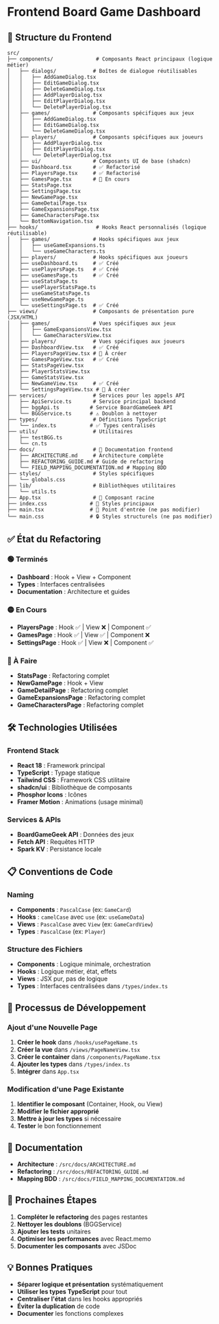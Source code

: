 # Frontend Board Game Dashboard

## 📁 Structure du Frontend

```
src/
├── components/              # Composants React principaux (logique métier)
│   ├── dialogs/            # Boîtes de dialogue réutilisables
│   │   ├── AddGameDialog.tsx
│   │   ├── EditGameDialog.tsx
│   │   ├── DeleteGameDialog.tsx
│   │   ├── AddPlayerDialog.tsx
│   │   ├── EditPlayerDialog.tsx
│   │   └── DeletePlayerDialog.tsx
│   ├── games/              # Composants spécifiques aux jeux
│   │   ├── AddGameDialog.tsx
│   │   ├── EditGameDialog.tsx
│   │   └── DeleteGameDialog.tsx
│   ├── players/            # Composants spécifiques aux joueurs
│   │   ├── AddPlayerDialog.tsx
│   │   ├── EditPlayerDialog.tsx
│   │   └── DeletePlayerDialog.tsx
│   ├── ui/                 # Composants UI de base (shadcn)
│   ├── Dashboard.tsx       # ✅ Refactorisé
│   ├── PlayersPage.tsx     # ✅ Refactorisé
│   ├── GamesPage.tsx       # 🔄 En cours
│   ├── StatsPage.tsx
│   ├── SettingsPage.tsx
│   ├── NewGamePage.tsx
│   ├── GameDetailPage.tsx
│   ├── GameExpansionsPage.tsx
│   ├── GameCharactersPage.tsx
│   └── BottomNavigation.tsx
├── hooks/                   # Hooks React personnalisés (logique réutilisable)
│   ├── games/              # Hooks spécifiques aux jeux
│   │   ├── useGameExpansions.ts
│   │   └── useGameCharacters.ts
│   ├── players/            # Hooks spécifiques aux joueurs
│   ├── useDashboard.ts     # ✅ Créé
│   ├── usePlayersPage.ts   # ✅ Créé
│   ├── useGamesPage.ts     # ✅ Créé
│   ├── useStatsPage.ts
│   ├── usePlayerStatsPage.ts
│   ├── useGameStatsPage.ts
│   ├── useNewGamePage.ts
│   └── useSettingsPage.ts  # ✅ Créé
├── views/                  # Composants de présentation pure (JSX/HTML)
│   ├── games/              # Vues spécifiques aux jeux
│   │   ├── GameExpansionsView.tsx
│   │   └── GameCharactersView.tsx
│   ├── players/            # Vues spécifiques aux joueurs
│   ├── DashboardView.tsx   # ✅ Créé
│   ├── PlayersPageView.tsx # 🔄 À créer
│   ├── GamesPageView.tsx   # ✅ Créé
│   ├── StatsPageView.tsx
│   ├── PlayerStatsView.tsx
│   ├── GameStatsView.tsx
│   ├── NewGameView.tsx     # ✅ Créé
│   └── SettingsPageView.tsx # 🔄 À créer
├── services/               # Services pour les appels API
│   ├── ApiService.ts       # Service principal backend
│   ├── bggApi.ts          # Service BoardGameGeek API
│   └── BGGService.ts      # ⚠️ Doublon à nettoyer
├── types/                  # Définitions TypeScript
│   └── index.ts           # ✅ Types centralisés
├── utils/                  # Utilitaires
│   ├── testBGG.ts
│   └── cn.ts
├── docs/                   # 📖 Documentation frontend
│   ├── ARCHITECTURE.md     # Architecture complète
│   ├── REFACTORING_GUIDE.md # Guide de refactoring
│   └── FIELD_MAPPING_DOCUMENTATION.md # Mapping BDD
├── styles/                 # Styles spécifiques
│   └── globals.css
├── lib/                    # Bibliothèques utilitaires
│   └── utils.ts
├── App.tsx                 # 🎯 Composant racine
├── index.css              # 🎨 Styles principaux
├── main.tsx               # 🚀 Point d'entrée (ne pas modifier)
└── main.css               # 🔒 Styles structurels (ne pas modifier)
```


## ✅ État du Refactoring

### 🟢 Terminés
- **Dashboard** : Hook + View + Component
- **Types** : Interfaces centralisées
- **Documentation** : Architecture et guides

### 🟡 En Cours
- **PlayersPage** : Hook ✅ | View ❌ | Component ✅
- **GamesPage** : Hook ✅ | View ✅ | Component ❌
- **SettingsPage** : Hook ✅ | View ❌ | Component ✅

### 🔴 À Faire
- **StatsPage** : Refactoring complet
- **NewGamePage** : Hook + View
- **GameDetailPage** : Refactoring complet
- **GameExpansionsPage** : Refactoring complet
- **GameCharactersPage** : Refactoring complet

## 🛠️ Technologies Utilisées

### Frontend Stack
- **React 18** : Framework principal
- **TypeScript** : Typage statique
- **Tailwind CSS** : Framework CSS utilitaire
- **shadcn/ui** : Bibliothèque de composants
- **Phosphor Icons** : Icônes
- **Framer Motion** : Animations (usage minimal)

### Services & APIs
- **BoardGameGeek API** : Données des jeux
- **Fetch API** : Requêtes HTTP
- **Spark KV** : Persistance locale

## 📋 Conventions de Code

### Naming
- **Components** : `PascalCase` (ex: `GameCard`)
- **Hooks** : `camelCase` avec `use` (ex: `useGameData`)
- **Views** : `PascalCase` avec `View` (ex: `GameCardView`)
- **Types** : `PascalCase` (ex: `Player`)

### Structure des Fichiers
- **Components** : Logique minimale, orchestration
- **Hooks** : Logique métier, état, effets
- **Views** : JSX pur, pas de logique
- **Types** : Interfaces centralisées dans `/types/index.ts`

## 🔄 Processus de Développement

### Ajout d'une Nouvelle Page

1. **Créer le hook** dans `/hooks/usePageName.ts`
2. **Créer la vue** dans `/views/PageNameView.tsx`
3. **Créer le container** dans `/components/PageName.tsx`
4. **Ajouter les types** dans `/types/index.ts`
5. **Intégrer** dans `App.tsx`

### Modification d'une Page Existante

1. **Identifier le composant** (Container, Hook, ou View)
2. **Modifier le fichier approprié**
3. **Mettre à jour les types** si nécessaire
4. **Tester** le bon fonctionnement

## 📖 Documentation

- **Architecture** : `/src/docs/ARCHITECTURE.md`
- **Refactoring** : `/src/docs/REFACTORING_GUIDE.md`
- **Mapping BDD** : `/src/docs/FIELD_MAPPING_DOCUMENTATION.md`

## 🚀 Prochaines Étapes

1. **Compléter le refactoring** des pages restantes
2. **Nettoyer les doublons** (BGGService)
3. **Ajouter les tests** unitaires
4. **Optimiser les performances** avec React.memo
5. **Documenter les composants** avec JSDoc

## 💡 Bonnes Pratiques

- **Séparer logique et présentation** systématiquement
- **Utiliser les types TypeScript** pour tout
- **Centraliser l'état** dans les hooks appropriés
- **Éviter la duplication** de code
- **Documenter** les fonctions complexes